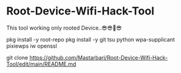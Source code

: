 # Root-Device-Wifi-Hack-Tool
This tool working only rooted Device..😎😎💃😎


pkg install -y root-repo
pkg install -y git tsu python wpa-supplicant pixiewps iw openssl


git clone https://github.com/Mastarbari/Root-Device-Wifi-Hack-Tool/edit/main/README.md
